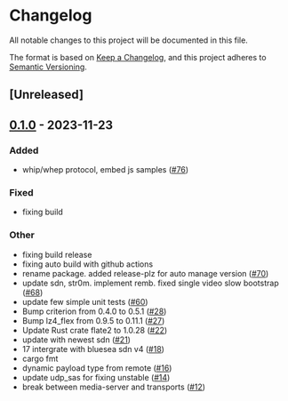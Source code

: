 # Changelog
All notable changes to this project will be documented in this file.

The format is based on [Keep a Changelog](https://keepachangelog.com/en/1.0.0/),
and this project adheres to [Semantic Versioning](https://semver.org/spec/v2.0.0.html).

## [Unreleased]

## [0.1.0](https://github.com/giangndm/8xFF-decentralized-media-server/releases/tag/atm0s-media-server-transport-webrtc-v0.1.0) - 2023-11-23

### Added
- whip/whep protocol, embed js samples ([#76](https://github.com/giangndm/8xFF-decentralized-media-server/pull/76))

### Fixed
- fixing build

### Other
- fixing build release
- fixing auto build with github actions
- rename package. added release-plz for auto manage version ([#70](https://github.com/giangndm/8xFF-decentralized-media-server/pull/70))
- update sdn, str0m. implement remb. fixed single video slow bootstrap ([#68](https://github.com/giangndm/8xFF-decentralized-media-server/pull/68))
- update few simple unit tests ([#60](https://github.com/giangndm/8xFF-decentralized-media-server/pull/60))
- Bump criterion from 0.4.0 to 0.5.1 ([#28](https://github.com/giangndm/8xFF-decentralized-media-server/pull/28))
- Bump lz4_flex from 0.9.5 to 0.11.1 ([#27](https://github.com/giangndm/8xFF-decentralized-media-server/pull/27))
- Update Rust crate flate2 to 1.0.28 ([#22](https://github.com/giangndm/8xFF-decentralized-media-server/pull/22))
- update with newest sdn ([#21](https://github.com/giangndm/8xFF-decentralized-media-server/pull/21))
- 17 intergrate with bluesea sdn v4 ([#18](https://github.com/giangndm/8xFF-decentralized-media-server/pull/18))
- cargo fmt
- dynamic payload type from remote ([#16](https://github.com/giangndm/8xFF-decentralized-media-server/pull/16))
- update udp_sas for fixing unstable ([#14](https://github.com/giangndm/8xFF-decentralized-media-server/pull/14))
- break between media-server and transports ([#12](https://github.com/giangndm/8xFF-decentralized-media-server/pull/12))
